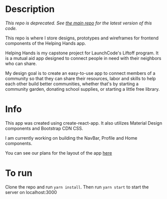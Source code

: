 # Description

*This repo is deprecated. See [the main repo](https://github.com/LaunchCodeLiftoffProjects/gab-group-a/tree/colyns-branch) for the latest version of this code.*

This repo is where I store designs, prototypes and wireframes for frontend components of the Helping Hands app. 

Helping Hands is my capstone project for LaunchCode's Liftoff program. It is a mutual aid app designed to connect people in need with their neighbors who can share. 

My design goal is to create an easy-to-use app to connect members of a community so that they can share their resources, labor and skills to help each other build better communities, whether that's by starting a community garden, donating school supplies, or starting a little free library. 

# Info

This app was created using create-react-app. It also utilizes Material Design components and Bootstrap CDN CSS. 

I am currently working on building the NavBar, Profile and Home components. 

You can see our plans for the layout of the app [here](https://docs.google.com/drawings/d/10wdWoqieyv-g_UfqlVWKFR4Jl3XWTR9O6qH7-81oGIA/edit?usp=sharing)

# To run

Clone the repo and run `yarn install`. Then run `yarn start` to start the server on localhost:3000 
